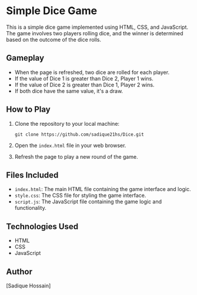 
# Simple Dice Game

This is a simple dice game implemented using HTML, CSS, and JavaScript. The game involves two players rolling dice, and the winner is determined based on the outcome of the dice rolls.

## Gameplay

- When the page is refreshed, two dice are rolled for each player.
- If the value of Dice 1 is greater than Dice 2, Player 1 wins.
- If the value of Dice 2 is greater than Dice 1, Player 2 wins.
- If both dice have the same value, it's a draw.

## How to Play

1. Clone the repository to your local machine:

    ```
    git clone https://github.com/sadique21hs/Dice.git
    ```

2. Open the `index.html` file in your web browser.

3. Refresh the page to play a new round of the game.

## Files Included

- `index.html`: The main HTML file containing the game interface and logic.
- `style.css`: The CSS file for styling the game interface.
- `script.js`: The JavaScript file containing the game logic and functionality.

## Technologies Used

- HTML
- CSS
- JavaScript


## Author

[Sadique Hossain]

